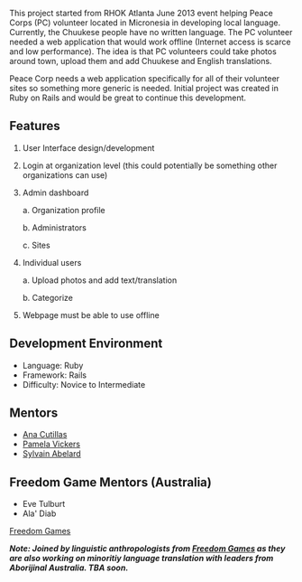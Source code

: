 This project started from RHOK Atlanta June 2013 event helping Peace Corps (PC) volunteer located in Micronesia in developing local language. Currently, the Chuukese people have no written language. The PC volunteer needed a web application that would work offline (Internet access is scarce and low performance). The idea is that PC volunteers could take photos around town, upload them and add Chuukese and English translations. 

Peace Corp needs a web application specifically for all of their volunteer sites so something more generic is needed. Initial project was created in Ruby on Rails and would be great to continue this development.

## Features

1. User Interface design/development

2. Login at organization level (this could potentially be something other organizations can use)

3. Admin dashboard

   a. Organization profile

   b. Administrators

   c. Sites

4. Individual users

   a. Upload photos and add text/translation

   b. Categorize

5. Webpage must be able to use offline 

## Development Environment
* Language: Ruby
* Framework: Rails
* Difficulty: Novice to Intermediate

## Mentors
* [Ana Cutillas](https://plus.google.com/+AnaCutillas/posts)
* [Pamela Vickers](https://twitter.com/pwnela)
* [Sylvain Abelard](https://twitter.com/abelar_s)

## Freedom Game Mentors (Australia)
* Eve Tulburt
* Ala' Diab

[Freedom Games](http://www.freedomgames.org/#!start-up-team/c1cd5)

_**Note: Joined by linguistic anthropologists from [Freedom Games](http://www.freedomgames.org/) as they are also working on minoritiy language translation with leaders from Aborijinal Australia. TBA soon.**_